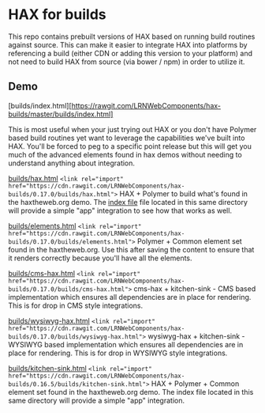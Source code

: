 # HAX for builds
This repo contains prebuilt versions of HAX based on running build routines against source. This can make it easier to integrate HAX into platforms by referencing a build (either CDN or adding this version to your platform) and not need to build HAX from source (via bower / npm) in order to utilize it.

## Demo
[builds/index.html][https://rawgit.com/LRNWebComponents/hax-builds/master/builds/index.html]

This is most useful when your just trying out HAX or you don't have Polymer based build routines yet want to leverage the capabilities we've built into HAX. You'll be forced to peg to a specific point release but this will get you much of the advanced elements found in hax demos without needing to understand anything about integration.

[builds/hax.html](builds/hax.html)
`<link rel="import" href="https://cdn.rawgit.com/LRNWebComponents/hax-builds/0.17.0/builds/hax.html">`
HAX + Polymer to build what's found in the haxtheweb.org demo. The [index file](build/index.html) file located in this same directory will provide a simple "app" integration to see how that works as well.

[builds/elements.html](builds/elements.html)
`<link rel="import" href="https://cdn.rawgit.com/LRNWebComponents/hax-builds/0.17.0/builds/elements.html">`
Polymer + Common element set found in the haxtheweb.org. Use this after saving the content to ensure that it renders correctly because you'll have all the elements.

[builds/cms-hax.html](builds/cms-hax.html)
`<link rel="import" href="https://cdn.rawgit.com/LRNWebComponents/hax-builds/0.17.0/builds/cms-hax.html">`
cms-hax + kitchen-sink - CMS based implementation which ensures all dependencies are in place for rendering. This is for drop in CMS style integrations.

[builds/wysiwyg-hax.html](builds/wysiwyg-hax.html)
`<link rel="import" href="https://cdn.rawgit.com/LRNWebComponents/hax-builds/0.17.0/builds/wysiwyg-hax.html">`
wysiwyg-hax + kitchen-sink - WYSIWYG based implementation which ensures all dependencies are in place for rendering. This is for drop in WYSIWYG style integrations.

[builds/kitchen-sink.html](builds/kitchen-sink.html)
`<link rel="import" href="https://cdn.rawgit.com/LRNWebComponents/hax-builds/0.16.5/builds/kitchen-sink.html">`
HAX + Polymer + Common element set found in the haxtheweb.org demo. The index file located in this same directory will provide a simple "app" integration.
